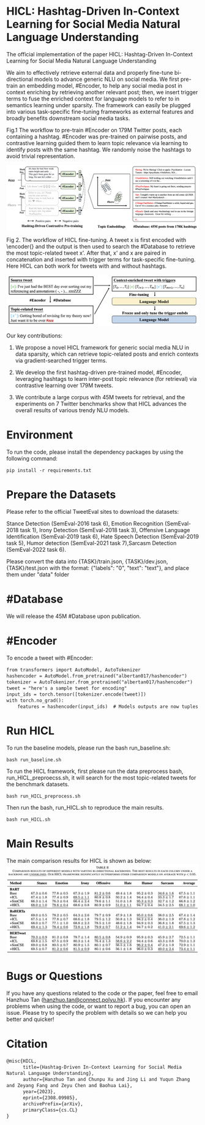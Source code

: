 # HICL: Hashtag-Driven In-Context Learning for Social Media Natural Language Understanding
The official implementation of the paper HICL: Hashtag-Driven In-Context Learning for Social Media Natural Language Understanding

We aim to effectively retrieve external data and properly fine-tune bi-directional models to advance generic NLU on social media. 
We first pre-train an embedding model, #Encoder, to help any social media post in context enriching by retrieving another relevant post; then, we insert trigger terms to fuse the enriched context for language models to refer to in semantics learning under sparsity. 
The framework can easily be plugged into various task-specific fine-tuning frameworks as external features and broadly benefits downstream social media tasks.

Fig.1 The workflow to pre-train #Encoder on 179M Twitter posts, each containing a hashtag. 
#Encoder was pre-trained on pairwise posts, and contrastive learning guided them to learn topic relevance via learning to identify posts with the same hashtag.
We randomly noise the hashtags to avoid trivial representation.

![Alt text](figure/encoder-train.png)

Fig 2. The workflow of HICL fine-tuning.
A tweet x is first encoded with \encoder{} and the output is then used to search the #Database to retrieve the most topic-related tweet x'. 
After that, x' and x are paired in concatenation and inserted with trigger terms for task-specific fine-tuning. 
Here HICL can both work for tweets with and without hashtags.

![Alt text](figure/HICL.png)

Our key contributions:
1. We propose a novel HICL framework for generic social media NLU in data sparsity, which can retrieve topic-related posts and enrich contexts via gradient-searched trigger terms.

2. We develop the first hashtag-driven pre-trained model, #Encoder, leveraging hashtags to learn inter-post topic relevance (for retrieval) via contrastive learning over 179M tweets.

3. We contribute a large corpus with 45M tweets for retrieval, and the experiments on 7 Twitter benchmarks show that HICL advances the overall results of various trendy NLU models.

# Environment
To run the code, please install the dependency packages by using the following command:
```
pip install -r requirements.txt
```
# Prepare the Datasets
Please refer to the official TweetEval sites to download the datasets:

Stance Detection (SemEval-2016 task 6), Emotion Recognition (SemEval-2018 task 1), Irony Detection (SemEval-2018 task 3), Offensive Language Identification (SemEval-2019 task 6), Hate Speech Detection (SemEval-2019 task 5), Humor detection (SemEval-2021 task 7),Sarcasm Detection (SemEval-2022 task 6).

Please convert the data into {TASK}/train.json, {TASK}/dev.json, {TASK}/test.json with the format: {"labels": "0", "text": "text"}, and place them under "data" folder

# #Database
We will release the 45M #Database upon publication.

# #Encoder
To encode a tweet with #Encoder:
```
from transformers import AutoModel, AutoTokenizer 
hashencoder = AutoModel.from_pretrained("albertan017/hashencoder")
tokenizer = AutoTokenizer.from_pretrained("albertan017/hashencoder")
tweet = "here's a sample tweet for encoding"
input_ids = torch.tensor([tokenizer.encode(tweet)])
with torch.no_grad():
    features = hashencoder(input_ids)  # Models outputs are now tuples
```

# Run HICL
To run the baseline models, please run the bash run_baseline.sh:
```
bash run_baseline.sh
```

To run the HICL framework, first please run the data preprocess bash, run_HICL_preproecss.sh, it will search for the most topic-related tweets for the benchmark datasets.
```
bash run_HICL_preprocess.sh
```

Then run the bash, run_HICL.sh to reproduce the main results.
```
bash run_HICL.sh
```

# Main Results
The main comparison results for HICL is shown as below:
![Alt text](figure/main_results.png)

# Bugs or Questions
If you have any questions related to the code or the paper, feel free to email Hanzhuo Tan (hanzhuo.tan@connect.polyu.hk). If you encounter any problems when using the code, or want to report a bug, you can open an issue. Please try to specify the problem with details so we can help you better and quicker!

# Citation
```
@misc{HICL,
      title={Hashtag-Driven In-Context Learning for Social Media Natural Language Understanding}, 
      author={Hanzhuo Tan and Chunpu Xu and Jing Li and Yuqun Zhang and Zeyang Fang and Zeyu Chen and Baohua Lai},
      year={2023},
      eprint={2308.09985},
      archivePrefix={arXiv},
      primaryClass={cs.CL}
}
```



